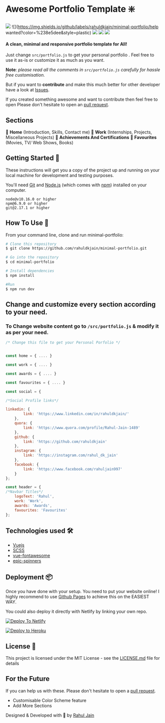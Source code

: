 #  Awesome Portfolio Template :sparkle:
![](https://img.shields.io/github/license/rahuldkjain/minimal-portfolio?color=8e5dee&style=plastic) ![](https://img.shields.io/github/labels/rahuldkjain/minimal-portfolio/help wanted?color=%238e5dee&style=plastic) ![](https://img.shields.io/github/issues/rahuldkjain/minimal-portfolio?color=%238e5dee&style=plastic)   ![](https://img.shields.io/github/last-commit/rahuldkjain/minimal-portfolio?color=%238e5dee&style=plastic)  ![](https://img.shields.io/github/languages/code-size/rahuldkjain/minimal-portfolio?color=%238e5dee&style=plastic)

#### A clean, minimal and responsive portfolio template for All!

Just change `src/portfolio.js` to get your personal portfolio . Feel free to use it as-is or customize it as much as you want.

**Note**: *please read all the comments in `src/portfolio.js` carefully for hassle free customisation.*

But if you want to **contribute** and make this much better for other developer have a look at [Issues](https://github.com/rahuldkjain/minimal-portfolio/issues).

If you created something awesome and want to contribute then feel free to open Please don't hesitate to open an [pull request](https://github.com/saadpasta/developerFolio/pulls).

## Sections 
:dart: **Home** (Introduction, Skills, Contact me)
:dart: **Work** (Internships, Projects, Miscellaneous Projects)
:dart:  **Achievements And Certifications**
:dart: **Favourites** (Movies, TV/ Web Shows, Books)


## Getting Started 🚀

These instructions will get you a copy of the project up and running on your local machine for development and testing purposes.

You'll need [Git](https://git-scm.com) and [Node.js](https://nodejs.org/en/download/) (which comes with [npm](http://npmjs.com)) installed on your computer.

```
node@v10.16.0 or higher
npm@6.9.0 or higher
git@2.17.1 or higher
```

## How To Use 🔧

From your command line, clone and run minimal-portfolio:

```bash
# Clone this repository
$ git clone https://github.com/rahuldkjain/minimal-portfolio.git

# Go into the repository
$ cd minimal-portfolio

# Install dependencies
$ npm install

#Run 
$ npm run dev

```

## Change and customize every section according to your need.

### To Change website content go to `/src/portfolio.js` & modify it as per your need.


```javascript
/* Change this file to get your Personal Porfolio */


const home = { .... }

const work = { .... }

const awards = { .... } 

const favourites = { .... }

const social = {

/*Social Profile links*/

linkedin: {
        link: 'https://www.linkedin.com/in/rahuldkjain/'
    },
    quora: {
        link: 'https://www.quora.com/profile/Rahul-Jain-1489'
    },
    github: {
        link: 'https://github.com/rahuldkjain'
    },
    instagram: {
        link: 'https://instagram.com/rahul_dk_jain'
    },
    facebook: {
        link: 'https://www.facebook.com/rahuljain997'
    }
};

const header = {
/*Navbar Titles*/
    logoText: 'Rahul',
    work: 'Work',
    awards: 'Awards',
    favourites: 'Favourites'
};

```

## Technologies used 🛠️

- [Vuejs](https://vuejs.org/)
- [SCSS](https://sass-lang.com/documentation/syntax) 
- [vue-fontawesome](https://github.com/FortAwesome/vue-fontawesome) 
- [epic-spinners](https://github.com/epicmaxco/epic-spinners)


## Deployment 📦 
Once you have done with your setup. You need to put your website online!
I highly recommend to use [Github Pages](https://cli.vuejs.org/guide/deployment.html#github-pages) to achieve this on the EASIEST WAY. 

You could also deploy it directly with Netlify by linking your own repo.

[![Deploy To Netlify](https://www.netlify.com/img/deploy/button.svg)](https://cli.vuejs.org/guide/deployment.html#netlify)

[![Deploy to Heroku](https://www.herokucdn.com/deploy/button.svg)](https://cli.vuejs.org/guide/deployment.html#heroku)



## License 📄

This project is licensed under the MIT License - see the [LICENSE.md](./LICENSE) file for details




## For the Future 
If you can help us with these. Please don't hesitate to open a [pull request](https://github.com/rahuldkjain/minimal-portfolio/pulls).

- Customisable Color Scheme feature
- Add More Sections

Designed & Developed with :heart_decoration: by [Rahul Jain](https://github.com/rahuldkjain "Rahul Jain")